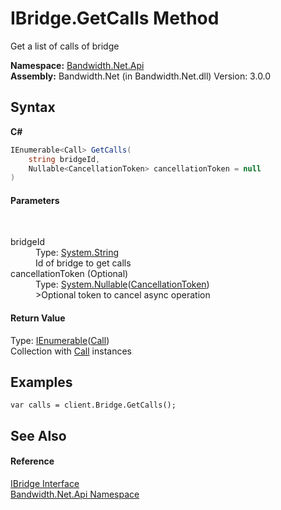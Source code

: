 ﻿# IBridge.GetCalls Method 
 

Get a list of calls of bridge

**Namespace:**&nbsp;<a href ="N_Bandwidth_Net_Api.md">Bandwidth.Net.Api</a><br />**Assembly:**&nbsp;Bandwidth.Net (in Bandwidth.Net.dll) Version: 3.0.0

## Syntax

**C#**<br />
``` C#
IEnumerable<Call> GetCalls(
	string bridgeId,
	Nullable<CancellationToken> cancellationToken = null
)
```


#### Parameters
&nbsp;<dl><dt>bridgeId</dt><dd>Type: <a href="http://msdn2.microsoft.com/en-us/library/s1wwdcbf" target="_blank">System.String</a><br />Id of bridge to get calls</dd><dt>cancellationToken (Optional)</dt><dd>Type: <a href="http://msdn2.microsoft.com/en-us/library/b3h38hb0" target="_blank">System.Nullable</a>(<a href="http://msdn2.microsoft.com/en-us/library/dd384802" target="_blank">CancellationToken</a>)<br />>Optional token to cancel async operation</dd></dl>

#### Return Value
Type: <a href="http://msdn2.microsoft.com/en-us/library/9eekhta0" target="_blank">IEnumerable</a>(<a href ="T_Bandwidth_Net_Api_Call.md">Call</a>)<br />Collection with <a href ="T_Bandwidth_Net_Api_Call.md">Call</a> instances

## Examples

```
var calls = client.Bridge.GetCalls();
```


## See Also


#### Reference
<a href ="T_Bandwidth_Net_Api_IBridge.md">IBridge Interface</a><br /><a href ="N_Bandwidth_Net_Api.md">Bandwidth.Net.Api Namespace</a><br />